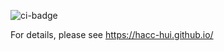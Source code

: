 
![ci-badge](https://github.com/moores-minions/HACC-Hui/workflows/ci-hacc-hui/badge.svg)

For details, please see https://hacc-hui.github.io/
